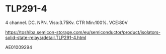 # TLP291-4
4 channel. DC. NPN. Viso:3.75Kv. CTR Min:100%. VCE:80V

https://toshiba.semicon-storage.com/eu/semiconductor/product/isolators-solid-state-relays/detail.TLP291-4.html

AE01009294
